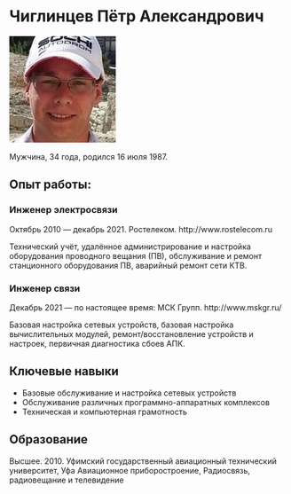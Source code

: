 <h1>Чиглинцев Пётр Александрович</h1>

<img src="/img/me.jpg">

Мужчина, 34 года, родился 16 июля 1987.
<h2>
Опыт работы:
</h2>
<h3>
Инженер электросвязи
</h3>
Октябрь 2010 — декабрь 2021.
Ростелеком.
http://www.rostelecom.ru
</p>
<p>
Технический учёт, удалённое администрирование и настройка оборудования проводного вещания (ПВ), обслуживание и ремонт станционного оборудования ПВ, аварийный ремонт сети КТВ.
</p>
<h3>
Инженер связи
</h3>
<p>
Декабрь 2021 — по настоящее время:
МСК Групп.
http://www.mskgr.ru/
</p>
<p>
Базовая настройка сетевых устройств, базовая настройка вычислительных модулей, ремонт/восстановление устройств и настроек, первичная диагностика сбоев АПК.
</p>

<h2>Ключевые навыки</h2>

<ul>
  <li>Базовые обслуживание и настройка сетевых устройств</li>
  <li>Обслуживание различных программно-аппаратных комплексов</li>
  <li>Техническая и компьютерная грамотность</li>
</ul>

<h2>Образование</h2>
<p>
Высшее.
2010. Уфимский государственный авиационный технический университет, Уфа
Авиационное приборостроение, Радиосвязь, радиовещание и телевидение
</p>
